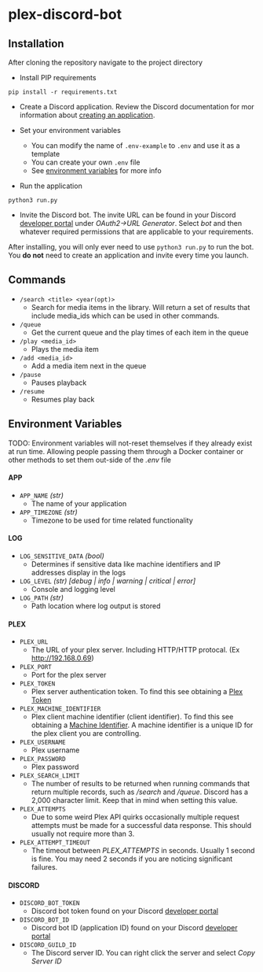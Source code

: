 # plex-discord-bot

## Installation
After cloning the repository navigate to the project directory
- Install PIP requirements
```
pip install -r requirements.txt
```

- Create a Discord application. Review the Discord documentation for mor information about [creating an application](https://discord.com/developers/docs/getting-started).

- Set your environment variables
    - You can modify the name of `.env-example` to `.env` and use it as a template
    - You can create your own `.env` file
    - See [environment variables](#environment-variables) for more info

- Run the application
```
python3 run.py
```

- Invite the Discord bot. The invite URL can be found in your Discord [developer portal](https://discord.com/developers/applications/) under *OAuth2->URL Generator*. Select *bot* and then whatever required permissions that are applicable to your requirements. 

After installing, you will only ever need to use `python3 run.py` to run the bot. You **do not** need to create an application and invite every time you launch.
## Commands
- `/search <title> <year(opt)>` 
    - Search for media items in the library. Will return a set of results that include media_ids which can be used in other commands.
- `/queue` 
    - Get the current queue and the play times of each item in the queue
- `/play <media_id>` 
    - Plays the media item
- `/add <media_id>` 
    - Add a media item next in the queue
- `/pause` 
    - Pauses playback
- `/resume` 
    - Resumes play back

## Environment Variables
TODO: Environment variables will not-reset themselves if they already exist at run time. Allowing people passing them through a Docker container or other methods to set them out-side of the *.env* file
#### APP
- `APP_NAME` *(str)*
    - The name of your application
- `APP_TIMEZONE` *(str)*
    - Timezone to be used for time related functionality

#### LOG
- `LOG_SENSITIVE_DATA` *(bool)*
    - Determines if sensitive data like machine identifiers and IP addresses display in the logs
- `LOG_LEVEL` *(str) [debug | info | warning | critical | error]*
    - Console and logging level
- `LOG_PATH` *(str)*
    - Path location where log output is stored

#### PLEX
- `PLEX_URL`
    - The URL of your plex server. Including HTTP/HTTP protocal. (Ex http://192.168.0.69)
- `PLEX_PORT`
    - Port for the plex server
- `PLEX_TOKEN`
    - Plex server authentication token. To find this see obtaining a [Plex Token](#)
- `PLEX_MACHINE_IDENTIFIER`
    - Plex client machine identifier (client identifier). To find this see obtaining a [Machine Identifier](#). A machine identifier is a unique ID for the plex client you are controlling.
- `PLEX_USERNAME`
    - Plex username
- `PLEX_PASSWORD`
    - Plex password
- `PLEX_SEARCH_LIMIT`
    - The number of results to be returned when running commands that return multiple records, such as */search* and */queue*. Discord has a 2,000 character limit. Keep that in mind when setting this value.
- `PLEX_ATTEMPTS`
    - Due to some weird Plex API quirks occasionally multiple request attempts must be made for a successful data response. This should usually not require more than 3.
- `PLEX_ATTEMPT_TIMEOUT`
    - The timeout between *PLEX_ATTEMPTS* in seconds. Usually 1 second is fine. You may need 2 seconds if you are noticing significant failures.

#### DISCORD
- `DISCORD_BOT_TOKEN`
    - Discord bot token found on your Discord [developer portal](https://discord.com/developers/applications/)
- `DISCORD_BOT_ID`
    - Discord bot ID (application ID) found on your Discord [developer portal](https://discord.com/developers/applications/)
- `DISCORD_GUILD_ID`
    - The Discord server ID. You can right click the server and select *Copy Server ID*
